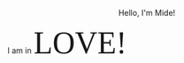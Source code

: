 <p align="center">
Hello, I'm Mide!
</p>

I am in <span style="font-family:Papyrus; font-size:4em;">LOVE!</span>


